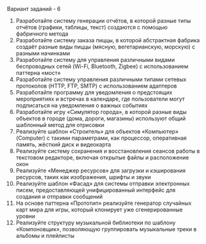 Вариант заданий - 6

1) Разработайте систему генерации отчётов, в которой разные типы отчётов (графики, таблицы, текст) создаются с помощью фабричного метода
2) Разработайте систему заказа пиццы, в которой абстрактная фабрика создаёт разные виды пиццы (мясную, вегетарианскую, морскую) с разными начинками
3) Разработайте систему для управления различными видами беспроводных сетей (Wi-Fi, Bluetooth, Zigbee) с использованием паттерна «мост»
4) Разработайте систему управления различными типами сетевых протоколов (HTTP, FTP, SMTP) с использованием адаптеров
5) Разработайте программу для уведомления о предстоящих мероприятиях и встречах в календаре, где пользователи могут подписаться на уведомления о важных событиях
6) Разработайте игру «Симулятор города», в которой разные виды объектов в городе (дома, дороги, магазины) используют общий шаблонный метод для отрисовки
7) Реализуйте шаблон «Строитель» для объектов «Компьютер» (Computer) с такими параметрами, как процессор, оперативная память, жёсткий диск и видеокарта
8) Реализуйте систему сохранения и восстановления сеансов работы в текстовом редакторе, включая открытые файлы и расположение окон
9) Реализуйте «Менеджер ресурсов» для загрузки и кэширования ресурсов, таких как изображения, шрифты и звуки
10) Реализуйте шаблон «Фасад» для системы отправки электронных писем, предоставляющей унифицированный интерфейс для создания и отправки сообщений
11) На основе паттерна «Прототип» реализуйте генератор случайных карт мира для игры, который клонирует уже сгенерированные уровни
12) Реализуйте структуру музыкальной библиотеки по шаблону «Компоновщик», позволяющую группировать музыкальные треки в альбомы и плейлисты

